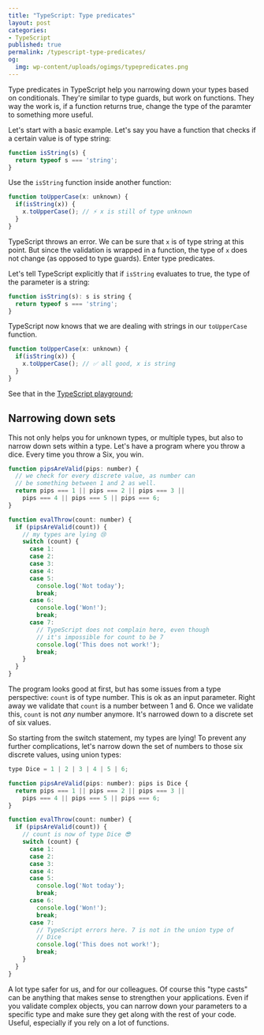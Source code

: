 ```yaml
---
title: "TypeScript: Type predicates"
layout: post
categories:
- TypeScript
published: true
permalink: /typescript-type-predicates/
og:
  img: wp-content/uploads/ogimgs/typepredicates.png
---
```


Type predicates in TypeScript help you narrowing down your types based on conditionals. They're similar to type guards, but work on functions.
They way the work is, if a function returns true, change the type of the paramter to something more useful.

Let's start with a basic example. Let's say you have a function that checks if a certain value is of type string:

```javascript
function isString(s) {
  return typeof s === 'string';
}
```

Use the `isString` function inside another function:

```javascript
function toUpperCase(x: unknown) {
  if(isString(x)) {
    x.toUpperCase(); // ⚡️ x is still of type unknown
  }
}
```

TypeScript throws an error. We can be sure that `x` is of type string at this point. But since the validation is wrapped in 
a function, the type of `x` does not change (as opposed to type guards). Enter type predicates.

Let's tell TypeScript explicitly that if `isString` evaluates to true, the type of the parameter is a string:

```javascript
function isString(s): s is string {
  return typeof s === 'string';
}
```

TypeScript now knows that we are dealing with strings in our `toUpperCase` function.

```javascript
function toUpperCase(x: unknown) {
  if(isString(x)) {
    x.toUpperCase(); // ✅ all good, x is string
  }
}
```

See that in the [TypeScript playground](https://www.typescriptlang.org/play/index.html#src=function%20isString(s)%3A%20s%20is%20string%20%7B%0D%0A%20%20return%20typeof%20s%20%3D%3D%3D%20'string'%3B%0D%0A%7D%0D%0A%0D%0Afunction%20toUpperCase(x%3A%20unknown)%20%7B%0D%0A%20%20if(isString(x))%20%7B%0D%0A%20%20%20%20x.toUpperCase()%3B%20%2F%2F%20%E2%9A%A1%EF%B8%8F%0D%0A%20%20%7D%0D%0A%7D);

## Narrowing down sets

This not only helps you for unknown types, or multiple types, but also to narrow down sets within a type. Let's have a program where
you throw a dice. Every time you throw a Six, you win.

```javascript
function pipsAreValid(pips: number) {
  // we check for every discrete value, as number can 
  // be something between 1 and 2 as well.
  return pips === 1 || pips === 2 || pips === 3 ||
    pips === 4 || pips === 5 || pips === 6;
}

function evalThrow(count: number) {
  if (pipsAreValid(count)) {
    // my types are lying 😢
    switch (count) {
      case 1:
      case 2:
      case 3:
      case 4:
      case 5:
        console.log('Not today');
        break;
      case 6:
        console.log('Won!');
        break;
      case 7:
        // TypeScript does not complain here, even though
        // it's impossible for count to be 7
        console.log('This does not work!');
        break;
    }
  }
}
```

The program looks good at first, but has some issues from a type perspective: `count` is of type number. This is ok as an input
parameter. Right away we validate that `count` is a number between 1 and 6. Once we validate this, `count` is not *any* number anymore.
It's narrowed down to a discrete set of six values.

So starting from the switch statement, my types are lying! To prevent any further complications, let's narrow down the set of numbers
to those six discrete values, using union types:

```javascript
type Dice = 1 | 2 | 3 | 4 | 5 | 6;

function pipsAreValid(pips: number): pips is Dice {
  return pips === 1 || pips === 2 || pips === 3 ||
    pips === 4 || pips === 5 || pips === 6;
}

function evalThrow(count: number) {
  if (pipsAreValid(count)) {
    // count is now of type Dice 😎
    switch (count) {
      case 1:
      case 2:
      case 3:
      case 4:
      case 5:
        console.log('Not today');
        break;
      case 6:
        console.log('Won!');
        break;
      case 7:
        // TypeScript errors here. 7 is not in the union type of 
        // Dice
        console.log('This does not work!');
        break;
    }
  }
}
```

A lot type safer for us, and for our colleagues. Of course this "type casts" can be anything that makes sense to strengthen your
applications. Even if you validate complex objects, you can narrow down your parameters to a specific type and make sure they
get along with the rest of your code. Useful, especially if you rely on a lot of functions.

